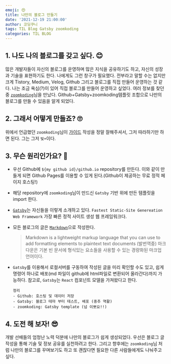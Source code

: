 ```yaml
---
emoji: 😍
title: 나만의 블로그 만들기
date: '2021-12-19 21:00:00'
author: 코딩쿠니
tags: TIL Blog Gatsby zoomkoding
categories: TIL BLOG
---
```


## 1. 나도 나의 블로그를 갖고 싶다. 😊
많은 개발자들이 자신의 블로그를 운영하며 많은 지식을 공유하기도 하고, 자신의 성장과 기술을 표현하기도 한다. 나에게도 그런 창구가 필요했다. 전부라고 말할 수는 없지만 크게 Tistory, Medium, Velog, Github 그리고 블로그를 직접 만들어 운영하는 것 같다. 나는 조금 욕심(?)이 있어 직접 블로그를 만들어 운영하고 싶었다. 여러 정보를 찾던 중 [`zoomkoding`](https://www.zoomkoding.com/)님을 만났다. Github+Gatsby+zoomkoding템플릿 조합으로 나만의 블로그를 만들 수 있음을 알게 되었다. 

## 2. 그래서 어떻게 만들죠? 🙄
위에서 언급했던 `zoomkoding`님이 [가이드](https://www.zoomkoding.com/gatsby-starter-zoomkoding-introduction/) 작성을 정말 잘해주셔서, 그저 따라하기만 하면 된다. 그는 그저 `빛☀️`이다.    

## 3. 무슨 원리인가요? 🤔
* 우선 Github에 `${my github id}/github.io` repository를 만든다. 이와 같이 만들게 되면 Github Pages를 이용할 수 있게 된다.(Github이 제공하는 무료 정적 페이지 호스팅!)   
* 해당 repository에 `zoomkoding`님이 만드신 `Gatsby` 기반 위에 만든 템플릿을 import 한다.   
* [`Gatsby`](https://www.gatsbyjs.com/)는 자신들을 이렇게 소개하고 있다. `Fastest Static-Site Genereation Web Framework` 가장 빠른 정적 사이트 생성 웹 프레임워크다.
* 모든 블로그의 글은 [`Markdown`](https://www.markdownguide.org/)으로 작성한다.   
  > Markdown is a lightweight markup language that you can use to add formatting elements to plaintext text documents
   (발번역중) 마크다운은 기본 빈 문서에 형식있는 요소들을 사용할 수 있는 경량화된 마크업 언어이다.   
* `Gatsby`를 이용해서 로컬서버를 구동하여 작성된 글을 미리 확인할 수도 있고, 쉽게 명령어 하나로 배포(md 파일이 github에 html파일로 변환되어 올라간다)까지 가능하다. 참고로, `Gatsby`는 `React` 컴포넌트 모델을 가져왔다고 한다.

  ```text
  정리   
  - Github: 호스팅 및 데이터 저장   
  - Gatsby: 블로그 테마 부터 테스트, 배포 (중추 역활)
  - zoomkoding: Gatsby template (넘 이뽀요!!)
  ```

## 4. 도전 해 보자! 😎
  개발 선배들의 엄청난 노력 덕분에 나만의 블로그가 쉽게 생성되었다. 우선은 블로그 글 작성을 통해 기술 및 정보 공유를 실천하려고 한다. 그리고 향후에는 `zoomkoding`님 처럼 나만의 블로그를 꾸며보기도 하고 또 괜찮다면 필요한 다른 사람들에게도 나눠주고 싶다.

```toc
```